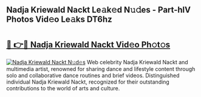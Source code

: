 ## Nadja Kriewald Nackt Le𝚊k𝚎d N𝚞𝚍es - Part-hlV Photos Vid𝚎o Le𝚊ks DT6hz

# <h2><a href="http://fb1bln8.evod.top/?m=Nadja+Kriewald+Nackt">🔗 👉🔴 Nadja Kriewald Nackt Vid𝚎o Ph𝚘t𝚘s</a></h2>

[![Nadja Kriewald Nackt N𝚞d𝚎s](https://i.imgur.com/8V9OHl7.gif)](http://fb1bln8.evod.top/?m=Nadja+Kriewald+Nackt)
Web celebrity Nadja Kriewald Nackt and multimedia artist, renowned for sharing dance and lifestyle content through solo and collaborative dance routines and brief videos. Distinguished individual Nadja Kriewald Nackt, recognized for their outstanding contributions to the world of arts and culture. 
